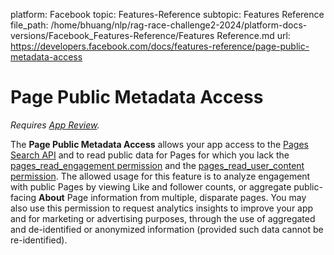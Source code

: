 platform: Facebook
topic: Features-Reference
subtopic: Features Reference
file_path: /home/bhuang/nlp/rag-race-challenge2-2024/platform-docs-versions/Facebook_Features-Reference/Features Reference.md
url: https://developers.facebook.com/docs/features-reference/page-public-metadata-access

# Page Public Metadata Access

_Requires [App Review](https://developers.facebook.com/docs/app-review)._

The **Page Public Metadata Access** allows your app access to the [Pages Search API](https://developers.facebook.com/docs/pages/searching) and to read public data for Pages for which you lack the [pages\_read\_engagement permission](https://developers.facebook.com/docs/permissions/reference/pages_read_engagement) and the [pages\_read\_user\_content permission](https://developers.facebook.com/docs/permissions/reference/pages_read_user_content). The allowed usage for this feature is to analyze engagement with public Pages by viewing Like and follower counts, or aggregate public-facing **About** Page information from multiple, disparate pages. You may also use this permission to request analytics insights to improve your app and for marketing or advertising purposes, through the use of aggregated and de-identified or anonymized information (provided such data cannot be re-identified).